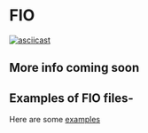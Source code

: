 # FIO

[![asciicast](https://asciinema.org/a/D9EFwlEUVx787hayFapdHljBW.svg)](https://asciinema.org/a/D9EFwlEUVx787hayFapdHljBW)

## More info coming soon 

## Examples of FIO files-

Here are some [examples](https://github.com/axboe/fio/tree/master/examples)
